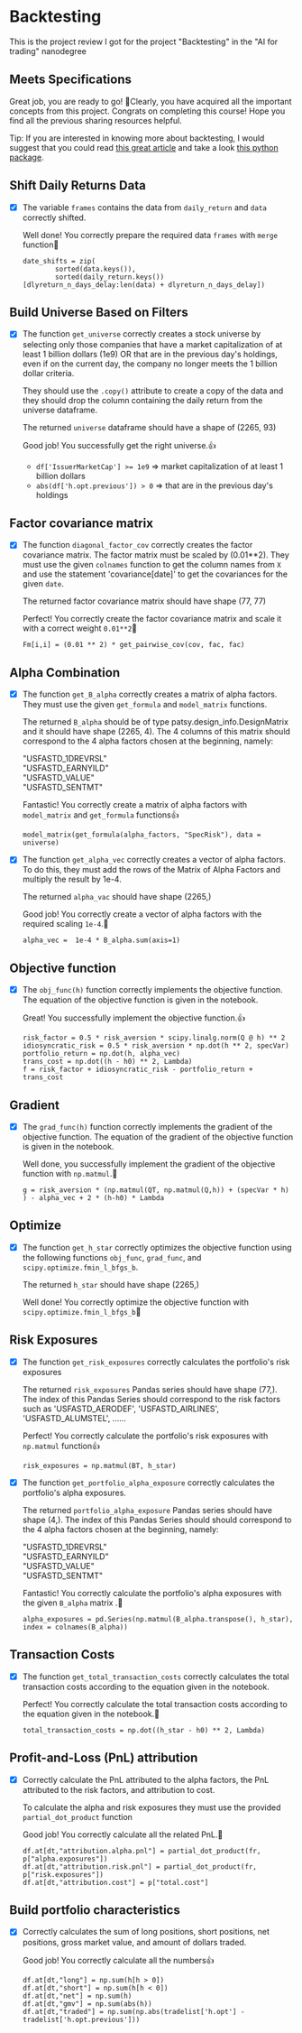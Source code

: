 
# Backtesting

This is the project review I got for the project "Backtesting" in the "AI for trading" nanodegree




## Meets Specifications

Great job, you are ready to go! 💯Clearly, you have acquired all the important concepts from this project. Congrats on completing this course! Hope you find all the previous sharing resources helpful.

Tip: If you are interested in knowing more about backtesting, I would suggest that you could read  [this great article](https://www.quantstart.com/articles/Successful-Backtesting-of-Algorithmic-Trading-Strategies-Part-I)  and take a look  [this python package](https://kernc.github.io/backtesting.py/).

## Shift Daily Returns Data

- [x] The variable  `frames`  contains the data from  `daily_return`  and  `data`  correctly shifted.

	Well done! You correctly prepare the required data  `frames`  with  `merge`  function💯

	```
	date_shifts = zip(
	        sorted(data.keys()),
	        sorted(daily_return.keys())[dlyreturn_n_days_delay:len(data) + dlyreturn_n_days_delay])
	```

## Build Universe Based on Filters

- [x] The function  `get_universe`  correctly creates a stock universe by selecting only those companies that have a market capitalization of at least 1 billion dollars (1e9) OR that are in the previous day's holdings, even if on the current day, the company no longer meets the 1 billion dollar criteria.

	They should use the  `.copy()`  attribute to create a copy of the data and they should drop the column containing the daily return from the universe dataframe.

	The returned  `universe`  dataframe should have a shape of (2265, 93)

	Good job! You successfully get the right universe.👍

	-   `df['IssuerMarketCap'] >= 1e9`  => market capitalization of at least 1 billion dollars
	-   `abs(df['h.opt.previous']) > 0`  => that are in the previous day's holdings

## Factor covariance matrix

- [x] The function  `diagonal_factor_cov`  correctly creates the factor covariance matrix. The factor matrix must be scaled by (0.01**2). They must use the given  `colnames`  function to get the column names from  `X`  and use the statement 'covariance[date]' to get the covariances for the given  `date`.

	The returned factor covariance matrix should have shape (77, 77)

	Perfect! You correctly create the factor covariance matrix and scale it with a correct weight  `0.01**2`🎉

	```
	Fm[i,i] = (0.01 ** 2) * get_pairwise_cov(cov, fac, fac)
	```

## Alpha Combination

- [x] The function  `get_B_alpha`  correctly creates a matrix of alpha factors. They must use the given  `get_formula`  and  `model_matrix`  functions.

	The returned  `B_alpha`  should be of type patsy.design_info.DesignMatrix and it should have shape (2265, 4). The 4 columns of this matrix should correspond to the 4 alpha factors chosen at the beginning, namely:

	"USFASTD_1DREVRSL"  
"USFASTD_EARNYILD"  
"USFASTD_VALUE"  
"USFASTD_SENTMT"

	Fantastic! You correctly create a matrix of alpha factors with  `model_matrix`  and  `get_formula`  functions👍

	```
	model_matrix(get_formula(alpha_factors, "SpecRisk"), data = universe)
	```

- [x] The function  `get_alpha_vec`  correctly creates a vector of alpha factors. To do this, they must add the rows of the Matrix of Alpha Factors and multiply the result by 1e-4.

	The returned  `alpha_vac`  should have shape (2265,)

	Good job! You correctly create a vector of alpha factors with the required scaling  `1e-4`.🙌

	```
	alpha_vec =  1e-4 * B_alpha.sum(axis=1)
	```

## Objective function

- [x] The  `obj_func(h)`  function correctly implements the objective function. The equation of the objective function is given in the notebook.

	Great! You successfully implement the objective function.👍

	```
	risk_factor = 0.5 * risk_aversion * scipy.linalg.norm(Q @ h) ** 2
	idiosyncratic_risk = 0.5 * risk_aversion * np.dot(h ** 2, specVar)
	portfolio_return = np.dot(h, alpha_vec)
	trans_cost = np.dot((h - h0) ** 2, Lambda)
	f = risk_factor + idiosyncratic_risk - portfolio_return + trans_cost
	```

## Gradient

- [x] The  `grad_func(h)`  function correctly implements the gradient of the objective function. The equation of the gradient of the objective function is given in the notebook.

	Well done, you successfully implement the gradient of the objective function with  `np.matmul`.👏

	```
	g = risk_aversion * (np.matmul(QT, np.matmul(Q,h)) + (specVar * h) ) - alpha_vec + 2 * (h-h0) * Lambda
	```

## Optimize

- [x] The function  `get_h_star`  correctly optimizes the objective function using the following functions  `obj_func`,  `grad_func`, and  `scipy.optimize.fmin_l_bfgs_b`.

	The returned  `h_star`  should have shape (2265,)

	Well done! You correctly optimize the objective function with  `scipy.optimize.fmin_l_bfgs_b`💯

## Risk Exposures

- [x] The function  `get_risk_exposures`  correctly calculates the portfolio's risk exposures

	The returned  `risk_exposures`  Pandas series should have shape (77,). The index of this Pandas Series should correspond to the risk factors such as 'USFASTD_AERODEF', 'USFASTD_AIRLINES', 'USFASTD_ALUMSTEL', ......

	Perfect! You correctly calculate the portfolio's risk exposures with  `np.matmul`  function👍

	```
	risk_exposures = np.matmul(BT, h_star)
	```

- [x] The function  `get_portfolio_alpha_exposure`  correctly calculates the portfolio's alpha exposures.

	The returned  `portfolio_alpha_exposure`  Pandas series should have shape (4,). The index of this Pandas Series should should correspond to the 4 alpha factors chosen at the beginning, namely:

	"USFASTD_1DREVRSL"  
"USFASTD_EARNYILD"  
"USFASTD_VALUE"  
"USFASTD_SENTMT"

	Fantastic! You correctly calculate the portfolio's alpha exposures with the given  `B_alpha`  matrix .🎉

	```
	alpha_exposures = pd.Series(np.matmul(B_alpha.transpose(), h_star), index = colnames(B_alpha))
	```

## Transaction Costs

- [x] The function  `get_total_transaction_costs`  correctly calculates the total transaction costs according to the equation given in the notebook.

	Perfect! You correctly calculate the total transaction costs according to the equation given in the notebook.🎉

	```
	total_transaction_costs = np.dot((h_star - h0) ** 2, Lambda)
	```

## Profit-and-Loss (PnL) attribution

- [x] Correctly calculate the PnL attributed to the alpha factors, the PnL attributed to the risk factors, and attribution to cost.

	To calculate the alpha and risk exposures they must use the provided  `partial_dot_product`  function

	Good job! You correctly calculate all the related PnL.💯

	```
	df.at[dt,"attribution.alpha.pnl"] = partial_dot_product(fr, p["alpha.exposures"])
	df.at[dt,"attribution.risk.pnl"] = partial_dot_product(fr, p["risk.exposures"])
	df.at[dt,"attribution.cost"] = p["total.cost"]
	```

## Build portfolio characteristics

- [x] Correctly calculates the sum of long positions, short positions, net positions, gross market value, and amount of dollars traded.

	Good job! You correctly calculate all the numbers👍

	```
	df.at[dt,"long"] = np.sum(h[h > 0])
	df.at[dt,"short"] = np.sum(h[h < 0])
	df.at[dt,"net"] = np.sum(h)
	df.at[dt,"gmv"] = np.sum(abs(h))
	df.at[dt,"traded"] = np.sum(np.abs(tradelist['h.opt'] - tradelist['h.opt.previous']))
	```

